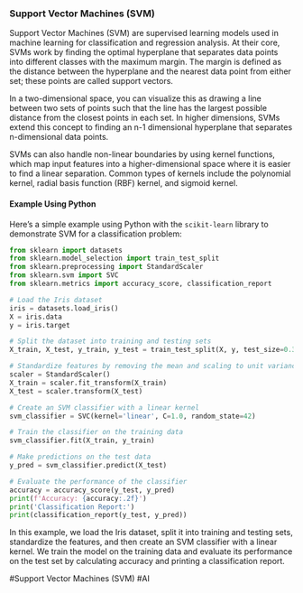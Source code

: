 ### Support Vector Machines (SVM)

Support Vector Machines (SVM) are supervised learning models used in machine learning for classification and regression analysis. At their core, SVMs work by finding the optimal hyperplane that separates data points into different classes with the maximum margin. The margin is defined as the distance between the hyperplane and the nearest data point from either set; these points are called support vectors.

In a two-dimensional space, you can visualize this as drawing a line between two sets of points such that the line has the largest possible distance from the closest points in each set. In higher dimensions, SVMs extend this concept to finding an n-1 dimensional hyperplane that separates n-dimensional data points.

SVMs can also handle non-linear boundaries by using kernel functions, which map input features into a higher-dimensional space where it is easier to find a linear separation. Common types of kernels include the polynomial kernel, radial basis function (RBF) kernel, and sigmoid kernel.

#### Example Using Python

Here’s a simple example using Python with the `scikit-learn` library to demonstrate SVM for a classification problem:

```python
from sklearn import datasets
from sklearn.model_selection import train_test_split
from sklearn.preprocessing import StandardScaler
from sklearn.svm import SVC
from sklearn.metrics import accuracy_score, classification_report

# Load the Iris dataset
iris = datasets.load_iris()
X = iris.data
y = iris.target

# Split the dataset into training and testing sets
X_train, X_test, y_train, y_test = train_test_split(X, y, test_size=0.3, random_state=42)

# Standardize features by removing the mean and scaling to unit variance
scaler = StandardScaler()
X_train = scaler.fit_transform(X_train)
X_test = scaler.transform(X_test)

# Create an SVM classifier with a linear kernel
svm_classifier = SVC(kernel='linear', C=1.0, random_state=42)

# Train the classifier on the training data
svm_classifier.fit(X_train, y_train)

# Make predictions on the test data
y_pred = svm_classifier.predict(X_test)

# Evaluate the performance of the classifier
accuracy = accuracy_score(y_test, y_pred)
print(f'Accuracy: {accuracy:.2f}')
print('Classification Report:')
print(classification_report(y_test, y_pred))
```

In this example, we load the Iris dataset, split it into training and testing sets, standardize the features, and then create an SVM classifier with a linear kernel. We train the model on the training data and evaluate its performance on the test set by calculating accuracy and printing a classification report.

#Support Vector Machines (SVM) #AI